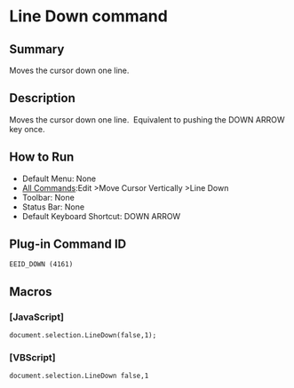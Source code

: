 # Line Down command

## Summary

Moves the cursor down one line.

## Description

Moves the cursor down one line.  Equivalent to pushing the DOWN ARROW
key once.

## How to Run

- Default Menu: None
- [All Commands](../tools/all_commands):Edit \>Move Cursor Vertically
\>Line Down
- Toolbar: None
- Status Bar: None
- Default Keyboard Shortcut: DOWN ARROW

## Plug-in Command ID

```
EEID_DOWN (4161)```

## Macros

### \[JavaScript\]

```
document.selection.LineDown(false,1);
```

### \[VBScript\]

```
document.selection.LineDown false,1
```
